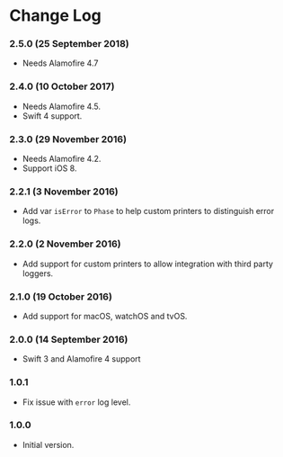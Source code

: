 # Change Log
### 2.5.0 (25 September 2018)
- Needs Alamofire 4.7

### 2.4.0 (10 October 2017)
- Needs Alamofire 4.5.
- Swift 4 support. 

### 2.3.0 (29 November 2016)
- Needs Alamofire 4.2.
- Support iOS 8. 

### 2.2.1 (3 November 2016)
- Add var `isError` to `Phase` to help custom printers to distinguish error logs. 

### 2.2.0 (2 November 2016)
- Add support for custom printers to allow integration with third party loggers. 

### 2.1.0 (19 October 2016)
- Add support for macOS, watchOS and tvOS.

### 2.0.0 (14 September 2016)
- Swift 3 and Alamofire 4 support

### 1.0.1
- Fix issue with `error` log level.

### 1.0.0
- Initial version.
